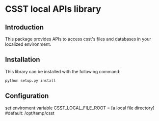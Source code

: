# CSST local APIs library

## Introduction

This package provides APIs to access csst's files and databases in your localized environment.

## Installation

This library can be installed with the following command: 

```bash
python setup.py install
```

## Configuration
set enviroment variable
    CSST_LOCAL_FILE_ROOT = [a local file directory] #default: /opt/temp/csst
